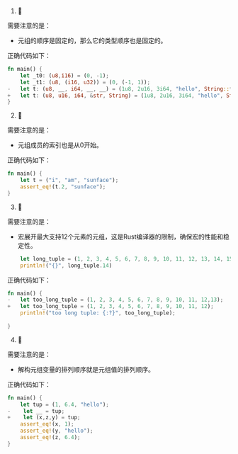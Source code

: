 1. 🌟

需要注意的是：

- 元组的顺序是固定的，那么它的类型顺序也是固定的。 

正确代码如下：

```rust
fn main() {
    let _t0: (u8,i16) = (0, -1);
    let _t1: (u8, (i16, u32)) = (0, (-1, 1));
-   let t: (u8, __, i64, __, __) = (1u8, 2u16, 3i64, "hello", String::from(", world"));
+   let t: (u8, u16, i64, &str, String) = (1u8, 2u16, 3i64, "hello", String::from(", world"));
}
```

2. 🌟 

需要注意的是：

- 元组成员的索引也是从0开始。

正确代码如下：

```rust
fn main() {
    let t = ("i", "am", "sunface");
    assert_eq!(t.2, "sunface");
}
```

3. 🌟 

需要注意的是：

- 宏展开最大支持12个元素的元组，这是Rust编译器的限制，确保宏的性能和稳定性。

```rust
    let long_tuple = (1, 2, 3, 4, 5, 6, 7, 8, 9, 10, 11, 12, 13, 14, 15);
    println!("{}", long_tuple.14)
```

正确代码如下：

```rust
fn main() {
-   let too_long_tuple = (1, 2, 3, 4, 5, 6, 7, 8, 9, 10, 11, 12,13);
+   let too_long_tuple = (1, 2, 3, 4, 5, 6, 7, 8, 9, 10, 11, 12);
    println!("too long tuple: {:?}", too_long_tuple);
    
}
```

4. 🌟

需要注意的是：

- 解构元组变量的排列顺序就是元组值的排列顺序。

正确代码如下：

```rust
fn main() {
    let tup = (1, 6.4, "hello");
-    let __ = tup;
+    let (x,z,y) = tup;
    assert_eq!(x, 1);
    assert_eq!(y, "hello");
    assert_eq!(z, 6.4);
}
```

